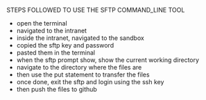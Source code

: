 STEPS FOLLOWED TO USE THE SFTP COMMAND_LINE TOOL
- open the terminal 
- navigated to the intranet
- inside the intranet, navigated to the sandbox
- copied the sftp key and password
- pasted them in the terminal
- when the sftp prompt show, show the current working directory
- navigate to the directory where the files are
- then use the put statement to transfer the files
- once done, exit the sftp and login using the ssh key
- then push the files to github
